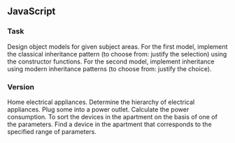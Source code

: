 ## JavaScript

### Task
Design object models for given subject areas. For the first model, implement the classical inheritance pattern (to choose from: justify the selection) using the constructor functions. For the second model, implement inheritance using modern inheritance patterns (to choose from: justify the choice).

### Version
Home electrical appliances. Determine the hierarchy of electrical appliances. Plug some into a power outlet. Calculate the power consumption. To sort the devices in the apartment on the basis of one of the parameters. Find a device in the apartment that corresponds to the specified range of parameters.
